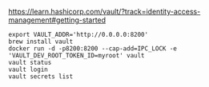https://learn.hashicorp.com/vault/?track=identity-access-management#getting-started

```
export VAULT_ADDR='http://0.0.0.0:8200'
brew install vault
docker run -d -p8200:8200 --cap-add=IPC_LOCK -e 'VAULT_DEV_ROOT_TOKEN_ID=myroot' vault
vault status
vault login
vault secrets list
```
